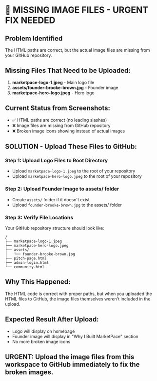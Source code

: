 # 🚨 MISSING IMAGE FILES - URGENT FIX NEEDED

## Problem Identified
The HTML paths are correct, but the actual image files are missing from your GitHub repository.

## Missing Files That Need to be Uploaded:

1. **marketpace-logo-1.jpeg** - Main logo file
2. **assets/founder-brooke-brown.jpg** - Founder image  
3. **marketpace-hero-logo.jpeg** - Hero logo

## Current Status from Screenshots:
- ✅ HTML paths are correct (no leading slashes)
- ❌ Image files are missing from GitHub repository
- ❌ Broken image icons showing instead of actual images

## SOLUTION - Upload These Files to GitHub:

### Step 1: Upload Logo Files to Root Directory
- Upload `marketpace-logo-1.jpeg` to the root of your repository
- Upload `marketpace-hero-logo.jpeg` to the root of your repository

### Step 2: Upload Founder Image to assets/ folder
- Create `assets/` folder if it doesn't exist
- Upload `founder-brooke-brown.jpg` to the assets/ folder

### Step 3: Verify File Locations
Your GitHub repository structure should look like:
```
/
├── marketpace-logo-1.jpeg
├── marketpace-hero-logo.jpeg
├── assets/
│   └── founder-brooke-brown.jpg
├── pitch-page.html
├── admin-login.html
└── community.html
```

## Why This Happened:
The HTML code is correct with proper paths, but when you uploaded the HTML files to GitHub, the image files themselves weren't included in the upload.

## Expected Result After Upload:
- Logo will display on homepage
- Founder image will display in "Why I Built MarketPace" section
- No more broken image icons

## URGENT: Upload the image files from this workspace to GitHub immediately to fix the broken images.